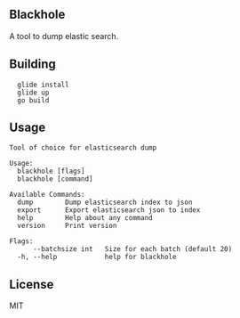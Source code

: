 ## Blackhole

A tool to dump elastic search.

## Building

```
  glide install
  glide up
  go build
```

## Usage

```
Tool of choice for elasticsearch dump

Usage:
  blackhole [flags]
  blackhole [command]

Available Commands:
  dump        Dump elasticsearch index to json
  export      Export elasticsearch json to index
  help        Help about any command
  version     Print version

Flags:
      --batchsize int   Size for each batch (default 20)
  -h, --help            help for blackhole

```

## License
MIT